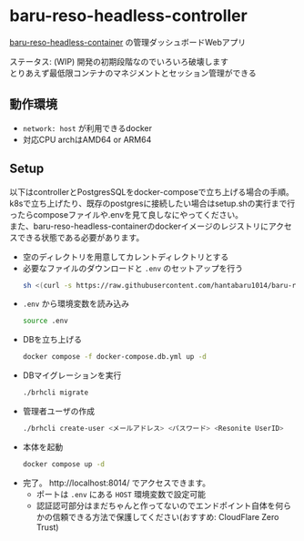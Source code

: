 # baru-reso-headless-controller

[baru-reso-headless-container](https://github.com/hantabaru1014/baru-reso-headless-container) の管理ダッシュボードWebアプリ

ステータス:
(WIP) 開発の初期段階なのでいろいろ破壊します  
とりあえず最低限コンテナのマネジメントとセッション管理ができる

## 動作環境
- `network: host` が利用できるdocker
- 対応CPU archはAMD64 or ARM64

## Setup
以下はcontrollerとPostgresSQLをdocker-composeで立ち上げる場合の手順。  
k8sで立ち上げたり、既存のpostgresに接続したい場合はsetup.shの実行まで行ったらcomposeファイルや.envを見て良しなにやってください。  
また、baru-reso-headless-containerのdockerイメージのレジストリにアクセスできる状態である必要があります。

- 空のディレクトリを用意してカレントディレクトリとする
- 必要なファイルのダウンロードと `.env` のセットアップを行う
  ```sh
  sh <(curl -s https://raw.githubusercontent.com/hantabaru1014/baru-reso-headless-controller/refs/heads/main/scripts/setup.sh)
  ```
- `.env` から環境変数を読み込み
  ```sh
  source .env
  ```
- DBを立ち上げる
  ```sh
  docker compose -f docker-compose.db.yml up -d
  ```
- DBマイグレーションを実行
  ```sh
  ./brhcli migrate
  ```
- 管理者ユーザの作成
  ```sh
  ./brhcli create-user <メールアドレス> <パスワード> <Resonite UserID>
  ```
- 本体を起動
  ```sh
  docker compose up -d
  ```
- 完了。 http://localhost:8014/ でアクセスできます。
  - ポートは `.env` にある `HOST` 環境変数で設定可能
  - 認証認可部分はまだちゃんと作ってないのでエンドポイント自体を何らかの信頼できる方法で保護してください(おすすめ: CloudFlare Zero Trust)

